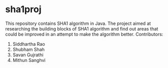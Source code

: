 # sha1proj
This repository contains SHA1 algorithm in Java. The project aimed at researching the building blocks of SHA1 algorithm and find out areas that could be improved in an attempt to make the algorithm better.
Contributors: 
1. Siddhartha Rao
2. Shubham Shah
3. Savan Gujrathi
4. Mithun Sanghvi
